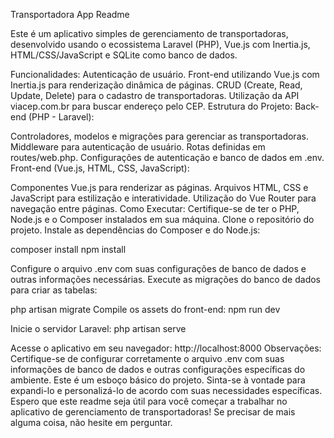 Transportadora App Readme

Este é um aplicativo simples de gerenciamento de transportadoras, desenvolvido usando o ecossistema Laravel (PHP), Vue.js com Inertia.js, HTML/CSS/JavaScript e SQLite como banco de dados.

Funcionalidades:
Autenticação de usuário.
Front-end utilizando Vue.js com Inertia.js para renderização dinâmica de páginas.
CRUD (Create, Read, Update, Delete) para o cadastro de transportadoras.
Utilização da API viacep.com.br para buscar endereço pelo CEP.
Estrutura do Projeto:
Back-end (PHP - Laravel):

Controladores, modelos e migrações para gerenciar as transportadoras.
Middleware para autenticação de usuário.
Rotas definidas em routes/web.php.
Configurações de autenticação e banco de dados em .env.
Front-end (Vue.js, HTML, CSS, JavaScript):

Componentes Vue.js para renderizar as páginas.
Arquivos HTML, CSS e JavaScript para estilização e interatividade.
Utilização do Vue Router para navegação entre páginas.
Como Executar:
Certifique-se de ter o PHP, Node.js e o Composer instalados em sua máquina.
Clone o repositório do projeto.
Instale as dependências do Composer e do Node.js:

composer install
npm install

Configure o arquivo .env com suas configurações de banco de dados e outras informações necessárias.
Execute as migrações do banco de dados para criar as tabelas:

php artisan migrate
Compile os assets do front-end:
npm run dev

Inicie o servidor Laravel:
php artisan serve

Acesse o aplicativo em seu navegador: http://localhost:8000
Observações:
Certifique-se de configurar corretamente o arquivo .env com suas informações de banco de dados e outras configurações específicas do ambiente.
Este é um esboço básico do projeto. Sinta-se à vontade para expandi-lo e personalizá-lo de acordo com suas necessidades específicas.
Espero que este readme seja útil para você começar a trabalhar no aplicativo de gerenciamento de transportadoras! Se precisar de mais alguma coisa, não hesite em perguntar.